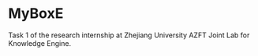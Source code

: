 # MyBoxE
 Task 1 of the research internship at Zhejiang University AZFT Joint Lab for Knowledge Engine.
